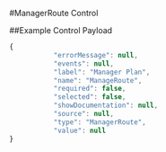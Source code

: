 #ManagerRoute Control

##Example Control Payload
```javascript
{
           "errorMessage": null,
           "events": null,
           "label": "Manager Plan",
           "name": "ManageRoute",
           "required": false,
           "selected": false,
           "showDocumentation": null,
           "source": null,
           "type": "ManagerRoute",
           "value": null
}
```

